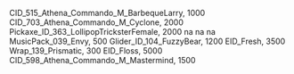 CID_515_Athena_Commando_M_BarbequeLarry, 1000
CID_703_Athena_Commando_M_Cyclone, 2000
Pickaxe_ID_363_LollipopTricksterFemale, 2000
na
na
na
MusicPack_039_Envy, 500
Glider_ID_104_FuzzyBear, 1200
EID_Fresh, 3500
Wrap_139_Prismatic, 300
EID_Floss, 5000
CID_598_Athena_Commando_M_Mastermind, 1500
